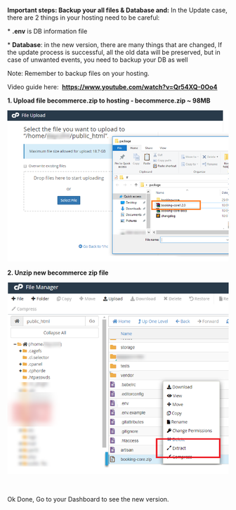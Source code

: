 <p><strong>Important steps: Backup your all files &amp; Database and:</strong> In the Update case, there are 2 things in your hosting need to be careful:</p>
<p>* <strong>.env</strong> is DB information file&nbsp;</p>
<p>* <strong>Database</strong>: in the new version, there are many things that are changed, If the update process is successful, all the old data will be preserved, but in case of unwanted events, you need to backup your DB as well</p>
<p>Note: Remember to backup files on your hosting.</p>
<p>Video guide here:&nbsp; <a href="https://www.youtube.com/watch?v=Qr54XQ-0Oo4"><strong>https://www.youtube.com/watch?v=Qr54XQ-0Oo4</strong></a></p>
<p><strong>1. Upload file becommerce.zip to hosting -&nbsp;</strong><strong>becommerce</strong><strong>.zip ~ 98MB</strong></p>
<p><img class="padding text-right" src="/assets/images/how-to-update-be-to-the-newest-version/f4a1852d4b01957ad71c88093a6ecb09.png" /></p>
<p><strong>2. Unzip new&nbsp;</strong><strong>becommerce</strong><strong>&nbsp;zip file</strong></p>
<p><img class="padding text-right" src="/assets/images/how-to-update-be-to-the-newest-version/eb38987f52219d6d92706d09d1ff5933.png" /></p>
<p>&nbsp;</p>
<p>Ok Done, Go to your Dashboard to see the new version.</p>